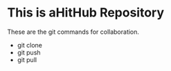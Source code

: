 # This is aHitHub Repository
These are the git commands for collaboration.

* git clone
* git push
* git pull
